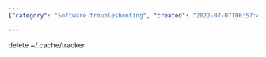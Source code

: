 ```yaml
---
{"category": "Software troubleshooting", "created": "2022-07-07T06:57:46.000Z", "date": "2022-07-07 06:57:46", "description": "This article offers a solution to the problem of Nautilus file manager hanging during search operations. The proposed fix involves deleting the '~/.cache/tracker' folder, which should resolve the issue.", "modified": "2022-08-18T16:15:56.327Z", "tags": ["bug", "gnome", "issue", "linux", "nautilus", "tips"], "title": "Nautilus Hangs When Searching"}

---
```


delete ~/.cache/tracker
